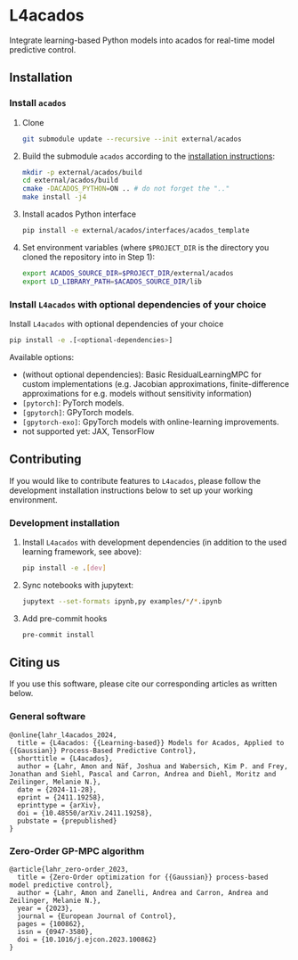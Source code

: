 # L4acados

Integrate learning-based Python models into acados for real-time model predictive control.

## Installation

### Install `acados`

1. Clone
    ```bash
    git submodule update --recursive --init external/acados
    ```
1. Build the submodule `acados` according to the [installation instructions](https://docs.acados.org/installation/index.html):
    ```bash
    mkdir -p external/acados/build
    cd external/acados/build
    cmake -DACADOS_PYTHON=ON .. # do not forget the ".."
    make install -j4
    ```

2. Install acados Python interface
    ```bash
    pip install -e external/acados/interfaces/acados_template
    ```

3. Set environment variables (where `$PROJECT_DIR` is the directory you cloned the repository into in Step 1):
    ```bash
    export ACADOS_SOURCE_DIR=$PROJECT_DIR/external/acados
    export LD_LIBRARY_PATH=$ACADOS_SOURCE_DIR/lib
    ```

### Install `L4acados` with optional dependencies of your choice

Install `L4acados` with optional dependencies of your choice

```bash
pip install -e .[<optional-dependencies>]
```

Available options:
- (without optional dependencies): Basic ResidualLearningMPC for custom implementations (e.g. Jacobian approximations, finite-difference approximations for e.g. models without sensitivity information)
- `[pytorch]`: PyTorch models.
- `[gpytorch]`: GPyTorch models.
- `[gpytorch-exo]`: GpyTorch models with online-learning improvements.
- not supported yet: JAX, TensorFlow


## Contributing

If you would like to contribute features to `L4acados`, please follow the development installation instructions below to set up your working environment.

### Development installation

1. Install `L4acados` with development dependencies (in addition to the used learning framework, see above):

    ```bash
    pip install -e .[dev]
    ```

2. Sync notebooks with jupytext:
    ```bash
    jupytext --set-formats ipynb,py examples/*/*.ipynb
    ```

3. Add pre-commit hooks
    ```bash
    pre-commit install
    ```

## Citing us

If you use this software, please cite our corresponding articles as written below.

### General software

```
@online{lahr_l4acados_2024,
  title = {L4acados: {{Learning-based}} Models for Acados, Applied to {{Gaussian}} Process-Based Predictive Control},
  shorttitle = {L4acados},
  author = {Lahr, Amon and Näf, Joshua and Wabersich, Kim P. and Frey, Jonathan and Siehl, Pascal and Carron, Andrea and Diehl, Moritz and Zeilinger, Melanie N.},
  date = {2024-11-28},
  eprint = {2411.19258},
  eprinttype = {arXiv},
  doi = {10.48550/arXiv.2411.19258},
  pubstate = {prepublished}
}
```

### Zero-Order GP-MPC algorithm

```
@article{lahr_zero-order_2023,
  title = {Zero-Order optimization for {{Gaussian}} process-based model predictive control},
  author = {Lahr, Amon and Zanelli, Andrea and Carron, Andrea and Zeilinger, Melanie N.},
  year = {2023},
  journal = {European Journal of Control},
  pages = {100862},
  issn = {0947-3580},
  doi = {10.1016/j.ejcon.2023.100862}
}
```
